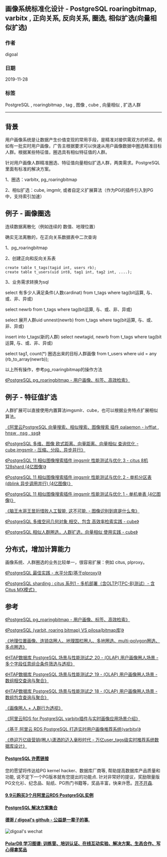 ## 画像系统标准化设计 - PostgreSQL roaringbitmap, varbitx , 正向关系, 反向关系, 圈选, 相似扩选(向量相似扩选)  
                                                                                                               
### 作者                                                                      
digoal                                                                                                               
                                                                                                               
### 日期                                                                                                               
2019-11-28                                                                                                           
                                                                                                               
### 标签                                                                                                               
PostgreSQL , roaringbitmap , tag , 图像 , cube , 向量相似 , 扩选人群    
                                                                                                               
----                                                                                                               
                                                                                                               
## 背景      
用户画像系统是让数据产生价值变现的常用手段，是精准对接供需双方的桥梁。例如有一批实时用户画像，广告主根据要求可以快速从用户画像数据中圈选精准目标人群。根据某些特征值，圈选具有相似特征值的人群。  
  
针对用户画像人群精准圈选、特征值向量相似扩选人群，两类需求。PostgreSQL里面有标准的解决方案。  
  
1、圈选：varbitx, pg_roaringbitmap  
  
2、相似扩选：cube, imgmlr, 或者自定义扩展算法（作为PG的插件引入到PG中，支持索引加速）  
  
## 例子 - 画像圈选  
连续数据离散化（例如连续的 数值、地理位置）  
  
确实无法离散的，在正向关系数据表中二次查询  
  
1、pg_roaringbitmap  
  
2、创建正向和反向关系表  
  
```  
create table t_tags(tagid int, users rb);  
create table t_users(uid int8, tag1 int, tag2 int, ....);  
```  
  
3、业务需求转换为sql  
  
select 有多少人满足条件(人数cardinat) from t_tags where tag(bit运算, 与、或、非、异或)  
  
select newrb from t_tags where tag(bit运算, 与、或、非、异或)  
  
select 展开人群uid unnest(newrb) from t_tags where tag(bit运算, 与、或、非、异或)  
  
insert into t_tags(新的人群) select newtagid, newrb from t_tags where tag(bit运算, 与、或、非、异或)  
  
select tag1, count(*) 圈选出来的目标人群画像 from t_users where uid = any (rb_to_array(newrb));  
  
以上所有操作，参考pg_roaringbitmap的操作方法  
  
[《PostgreSQL pg_roaringbitmap - 用户画像、标签、高效检索》](../201911/20191118_01.md)  
  
  
## 例子 - 特征值扩选  
  
人群扩展可以直接使用内置算法imgsmlr、cube，也可以根据业务特点扩展相似算法。  
  
[《阿里云PostgreSQL 向量搜索、相似搜索、图像搜索 插件 palaemon - ivfflat , hnsw , nsg , ssg》](../201908/20190815_01.md)    
  
[《PostgreSQL 多维、图像 欧式距离、向量距离、向量相似 查询优化 - cube,imgsmlr - 压缩、分段、异步并行》](../201811/20181129_01.md)    
  
[《PostgreSQL 11 相似图像搜索插件 imgsmlr 性能测试与优化 3 - citus 8机128shard (4亿图像)》](../201809/20180904_04.md)    
  
[《PostgreSQL 11 相似图像搜索插件 imgsmlr 性能测试与优化 2 - 单机分区表 (dblink 异步调用并行) (4亿图像)》](../201809/20180904_03.md)    
  
[《PostgreSQL 11 相似图像搜索插件 imgsmlr 性能测试与优化 1 - 单机单表 (4亿图像)》](../201809/20180904_02.md)    
  
[《脑王水哥王昱珩惜败人工智能, 这不可能. - 图像识别到底是什么鬼》](../201701/20170122_01.md)    
  
[《PostgreSQL 多维空间几何对象 相交、包含 高效率检索实践 - cube》](../201810/20181015_01.md)    
  
[《PostgreSQL 相似人群圈选，人群扩选，向量相似 使用实践 - cube》](../201810/20181011_01.md)    
  
  
## 分布式，增加计算能力  
画像系统、人群圈选的业务比较单一，很容易扩展：例如 citus, plproxy。  
  
[《PostgreSQL 最佳实践 - 水平分库(基于plproxy)》](../201608/20160824_02.md)    
  
[《PostgreSQL sharding : citus 系列1 - 多机部署（含OLTP(TPC-B)测试）- 含Citus MX模式》](../201808/20180824_02.md)    
  
## 参考  
  
[《PostgreSQL pg_roaringbitmap - 用户画像、标签、高效检索》](../201911/20191118_01.md)  
  
[《PostgreSQL (varbit, roaring bitmap) VS pilosa(bitmap库)》](../201706/20170612_01.md)    
  
[《地理位置画像、连锁店圈人、地理围栏圈人、多地圈选、multi-polygon圈选、多点圈选》](../201901/20190116_01.md)    
  
[《HTAP数据库 PostgreSQL 场景与性能测试之 20 - (OLAP) 用户画像圈人场景 - 多个字段任意组合条件筛选与透视》](../201711/20171107_21.md)    
  
[《HTAP数据库 PostgreSQL 场景与性能测试之 19 - (OLAP) 用户画像圈人场景 - 数组相交查询与聚合》](../201711/20171107_20.md)    
  
[《HTAP数据库 PostgreSQL 场景与性能测试之 18 - (OLAP) 用户画像圈人场景 - 数组包含查询与聚合》](../201711/20171107_19.md)    
  
[《画像圈人 + 人群行为透视》](../201709/20170918_01.md)    
  
[《阿里云RDS for PostgreSQL varbitx插件与实时画像应用场景介绍》](../201705/20170502_01.md)   
  
[《基于 阿里云 RDS PostgreSQL 打造实时用户画像推荐系统(varbitx)》](../201610/20161021_01.md)    
  
[《恭迎万亿级营销(圈人)潇洒的迈入毫秒时代 - 万亿user_tags级实时推荐系统数据库设计》](../201612/20161225_01.md)    
  
  
  
  
  
  
  
  
  
  
  
  
  
  
  
  
  
  
  
  
  
  
  
  
  
  
  
  
  
  
  
  
  
  
  
  
  
  
  
  
  
  
  
  
  
  
  
  
  
  
  
  
  
  
  
  
#### [PostgreSQL 许愿链接](https://github.com/digoal/blog/issues/76 "269ac3d1c492e938c0191101c7238216")
您的愿望将传达给PG kernel hacker、数据库厂商等, 帮助提高数据库产品质量和功能, 说不定下一个PG版本就有您提出的功能点. 针对非常好的提议，奖励限量版PG文化衫、纪念品、贴纸、PG热门书籍等，奖品丰富，快来许愿。[开不开森](https://github.com/digoal/blog/issues/76 "269ac3d1c492e938c0191101c7238216").  
  
  
#### [9.9元购买3个月阿里云RDS PostgreSQL实例](https://www.aliyun.com/database/postgresqlactivity "57258f76c37864c6e6d23383d05714ea")
  
  
#### [PostgreSQL 解决方案集合](https://yq.aliyun.com/topic/118 "40cff096e9ed7122c512b35d8561d9c8")
  
  
#### [德哥 / digoal's github - 公益是一辈子的事.](https://github.com/digoal/blog/blob/master/README.md "22709685feb7cab07d30f30387f0a9ae")
  
  
![digoal's wechat](../pic/digoal_weixin.jpg "f7ad92eeba24523fd47a6e1a0e691b59")
  
  
#### [PolarDB 学习图谱: 训练营、培训认证、在线互动实验、解决方案、生态合作、写心得拿奖品](https://www.aliyun.com/database/openpolardb/activity "8642f60e04ed0c814bf9cb9677976bd4")
  
